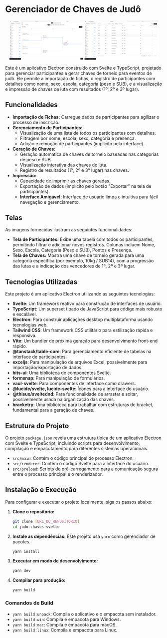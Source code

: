 # Gerenciador de Chaves de Judô

<p align="center">
<img src="./.readme/chaves.png" width="47%">
<img src="./.readme/participantes.png" width="47%">
</p>

Este é um aplicativo Electron construído com Svelte e TypeScript, projetado para gerenciar participantes e gerar chaves de torneio para eventos de judô. Ele permite a importação de fichas, o registro de participantes com detalhes como nome, sexo, escola, categoria (peso e SUB), e a visualização e impressão de chaves de luta com resultados (1º, 2º e 3º lugar).

## Funcionalidades

- **Importação de Fichas:** Carregue dados de participantes para agilizar o processo de inscrição.
- **Gerenciamento de Participantes:**
    - Visualização de uma lista de todos os participantes com detalhes.
    - Filtragem por nome, escola, sexo, categoria e presença.
    - Adição e remoção de participantes (implícito pela interface).
- **Geração de Chaves:**
    - Geração automática de chaves de torneio baseadas nas categorias de peso e SUB.
    - Visualização interativa das chaves de luta.
    - Registro de resultados (1º, 2º e 3º lugar) nas chaves.
- **Impressão:**
    - Capacidade de imprimir as chaves geradas.
    - Exportação de dados (implícito pelo botão "Exportar" na tela de participantes).
  - **Interface Amigável:** Interface de usuário limpa e intuitiva para fácil navegação e gerenciamento.

## Telas

As imagens fornecidas ilustram as seguintes funcionalidades:

  - **Tela de Participantes:** Exibe uma tabela com todos os participantes, permitindo filtrar e adicionar novos registros. Colunas incluem Nome, Sexo, Escola, Categoria (Peso e SUB), Pontos e Presença.
  - **Tela de Chaves:** Mostra uma chave de torneio gerada para uma categoria específica (por exemplo, 10kg / SUB14), com a progressão das lutas e a indicação dos vencedores de 1º, 2º e 3º lugar.

## Tecnologias Utilizadas

Este projeto é um aplicativo Electron utilizando as seguintes tecnologias:

- **Svelte**: Um framework reativo para construção de interfaces de usuário.
- **TypeScript**: Um superset tipado de JavaScript para código mais robusto e escalável.
- **Electron**: Para construir aplicações desktop multiplataforma usando tecnologias web.
- **Tailwind CSS**: Um framework CSS utilitário para estilização rápida e responsiva.
- **Vite**: Um bundler de próxima geração para desenvolvimento front-end rápido.
- **@tanstack/table-core**: Para gerenciamento eficiente de tabelas na interface de participantes.
- **exceljs**: Para manipulação de arquivos Excel, possivelmente para importação/exportação de dados.
- **bits-ui**: Uma biblioteca de componentes Svelte.
- **formsnap**: Para manipulação de formulários.
- **vaul-svelte**: Para componentes de interface como drawers.
- **@lucide/svelte, lucide-svelte**: Ícones para a interface do usuário.
- **@thisux/sveltednd**: Para funcionalidade de arrastar e soltar, possivelmente usada na organização das chaves.
- **bracketry**: Uma biblioteca para trabalhar com estruturas de bracket, fundamental para a geração de chaves.

## Estrutura do Projeto

O projeto `package.json` revela uma estrutura típica de um aplicativo Electron com Svelte e TypeScript, incluindo scripts para desenvolvimento, compilação e empacotamento para diferentes sistemas operacionais.

- `src/main`: Contém o código principal do processo Electron.
- `src/renderer`: Contém o código Svelte para a interface do usuário.
- `src/preload`: Scripts de pré-carregamento para a comunicação segura entre o processo principal e o renderizador.

## Instalação e Execução

Para configurar e executar o projeto localmente, siga os passos abaixo:

1.  **Clone o repositório:**
    ```bash
    git clone [URL_DO_REPOSITORIO]
    cd judo-chaves-svelte
    ```
2.  **Instale as dependências:**
    Este projeto usa `yarn` como gerenciador de pacotes.
    ```bash
    yarn install
    ```
3.  **Executar em modo de desenvolvimento:**
    ```bash
    yarn dev
    ```
4.  **Compilar para produção:**
    ```bash
    yarn build
    ```

### Comandos de Build

- `yarn build:unpack`: Compila o aplicativo e o empacota sem instalador.
- `yarn build:win`: Compila e empacota para Windows.
- `yarn build:mac`: Compila e empacota para macOS.
- `yarn build:linux`: Compila e empacota para Linux.


